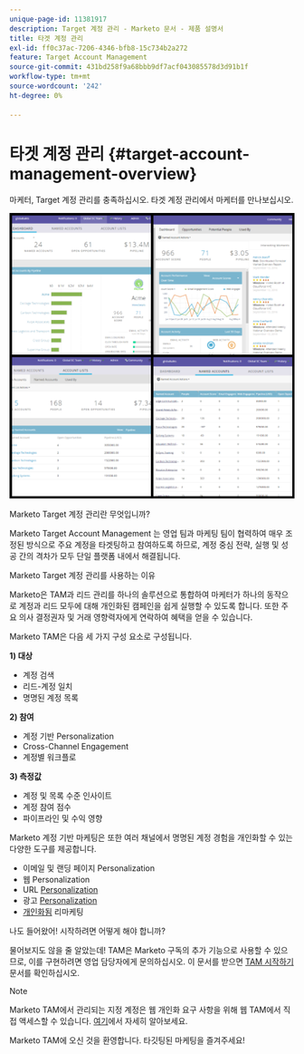 ```yaml
---
unique-page-id: 11381917
description: Target 계정 관리 - Marketo 문서 - 제품 설명서
title: 타겟 계정 관리
exl-id: ff0c37ac-7206-4346-bfb8-15c734b2a272
feature: Target Account Management
source-git-commit: 431bd258f9a68bbb9df7acf043085578d3d91b1f
workflow-type: tm+mt
source-wordcount: '242'
ht-degree: 0%

---
```


# 타겟 계정 관리 {#target-account-management-overview}

마케터, Target 계정 관리를 충족하십시오. 타겟 계정 관리에서 마케터를 만나보십시오.

![](assets/photo-collage.png)

Marketo Target 계정 관리란 무엇입니까?

Marketo Target Account Management 는 영업 팀과 마케팅 팀이 협력하여 매우 조정된 방식으로 주요 계정을 타겟팅하고 참여하도록 하므로, 계정 중심 전략, 실행 및 성공 간의 격차가 모두 단일 플랫폼 내에서 해결됩니다.

Marketo Target 계정 관리를 사용하는 이유

Marketo은 TAM과 리드 관리를 하나의 솔루션으로 통합하여 마케터가 하나의 동작으로 계정과 리드 모두에 대해 개인화된 캠페인을 쉽게 실행할 수 있도록 합니다. 또한 주요 의사 결정권자 및 거래 영향력자에게 연락하여 혜택을 얻을 수 있습니다.

Marketo TAM은 다음 세 가지 구성 요소로 구성됩니다.

**1) 대상**

* 계정 검색
* 리드-계정 일치
* 명명된 계정 목록

**2) 참여**

* 계정 기반 Personalization
* Cross-Channel Engagement
* 계정별 워크플로

**3) 측정값**

* 계정 및 목록 수준 인사이트
* 계정 참여 점수
* 파이프라인 및 수익 영향

Marketo 계정 기반 마케팅은 또한 여러 채널에서 명명된 계정 경험을 개인화할 수 있는 다양한 도구를 제공합니다.

* 이메일 및 랜딩 페이지 Personalization
* 웹 Personalization
* URL [Personalization](/help/marketo/product-docs/demand-generation/landing-pages/personalizing-landing-pages/enable-personalized-urls-for-your-account.md)
* 광고 [Personalization](/help/marketo/product-docs/demand-generation/facebook/create-a-custom-audience-in-facebook.md)
* [개인화됨](/help/marketo/product-docs/web-personalization/website-retargeting/retargeting-with-web-personalization-data.md) 리마케팅

나도 들어왔어! 시작하려면 어떻게 해야 합니까?

물어보지도 않을 줄 알았는데! TAM은 Marketo 구독의 추가 기능으로 사용할 수 있으므로, 이를 구현하려면 영업 담당자에게 문의하십시오. 이 문서를 받으면 [TAM 시작하기](/help/marketo/product-docs/target-account-management/setup-tam/getting-started-with-tam.md) 문서를 확인하십시오.

>[!NOTE]
>
>Marketo TAM에서 관리되는 지정 계정은 웹 개인화 요구 사항을 위해 웹 TAM에서 직접 액세스할 수 있습니다. [여기](/help/marketo/product-docs/web-personalization/account-based-web-marketing/account-based-web-marketing-with-tam.md)에서 자세히 알아보세요.

Marketo TAM에 오신 것을 환영합니다. 타깃팅된 마케팅을 즐겨주세요!
